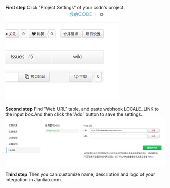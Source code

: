 **First step** Click "Project Settings" of your csdn's project.
![](/images/inte-guide/sample-csdn-1.png)

**Second step** Find "Web URL" table, and paste webhook LOCALE_LINK to the input box.And then click the 'Add' button to save the settings.
![](/images/inte-guide/sample-csdn-2.png)

**Third step** Then you can customize name, description and logo of your integration in Jianliao.com.
